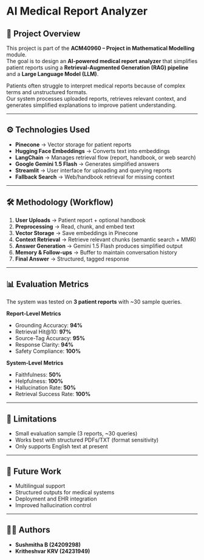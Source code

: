 # AI Medical Report Analyzer  

## 📌 Project Overview  
This project is part of the **ACM40960 – Project in Mathematical Modelling** module.  
The goal is to design an **AI-powered medical report analyzer** that simplifies patient reports using a **Retrieval-Augmented Generation (RAG) pipeline** and a **Large Language Model (LLM)**.  

Patients often struggle to interpret medical reports because of complex terms and unstructured formats.  
Our system processes uploaded reports, retrieves relevant context, and generates simplified explanations to improve patient understanding.  

---

## ⚙️ Technologies Used  
- **Pinecone** → Vector storage for patient reports  
- **Hugging Face Embeddings** → Converts text into embeddings  
- **LangChain** → Manages retrieval flow (report, handbook, or web search)  
- **Google Gemini 1.5 Flash** → Generates simplified answers  
- **Streamlit** → User interface for uploading and querying reports  
- **Fallback Search** → Web/handbook retrieval for missing context  

---

## 🛠️ Methodology (Workflow)  
1. **User Uploads** → Patient report + optional handbook  
2. **Preprocessing** → Read, chunk, and embed text  
3. **Vector Storage** → Save embeddings in Pinecone  
4. **Context Retrieval** → Retrieve relevant chunks (semantic search + MMR)  
5. **Answer Generation** → Gemini 1.5 Flash produces simplified output  
6. **Memory & Follow-ups** → Buffer to maintain conversation history  
7. **Final Answer** → Structured, tagged response  

---

## 📊 Evaluation Metrics  
The system was tested on **3 patient reports** with ~30 sample queries.  

**Report-Level Metrics**  
- Grounding Accuracy: **94%**  
- Retrieval Hit@10: **97%**  
- Source-Tag Accuracy: **95%**  
- Response Clarity: **94%**  
- Safety Compliance: **100%**  

**System-Level Metrics**  
- Faithfulness: **50%**  
- Helpfulness: **100%**  
- Hallucination Rate: **50%**  
- Retrieval Success Rate: **100%**  

---

## 📌 Limitations  
- Small evaluation sample (3 reports, ~30 queries)  
- Works best with structured PDFs/TXT (format sensitivity)  
- Only supports English text at present  

---

## 🚀 Future Work  
- Multilingual support  
- Structured outputs for medical systems  
- Deployment and EHR integration  
- Improved hallucination control  

---

## 👨‍🎓 Authors  
- **Sushmitha B (24209298)**  
- **Kritheshvar KRV (24231949)**  

